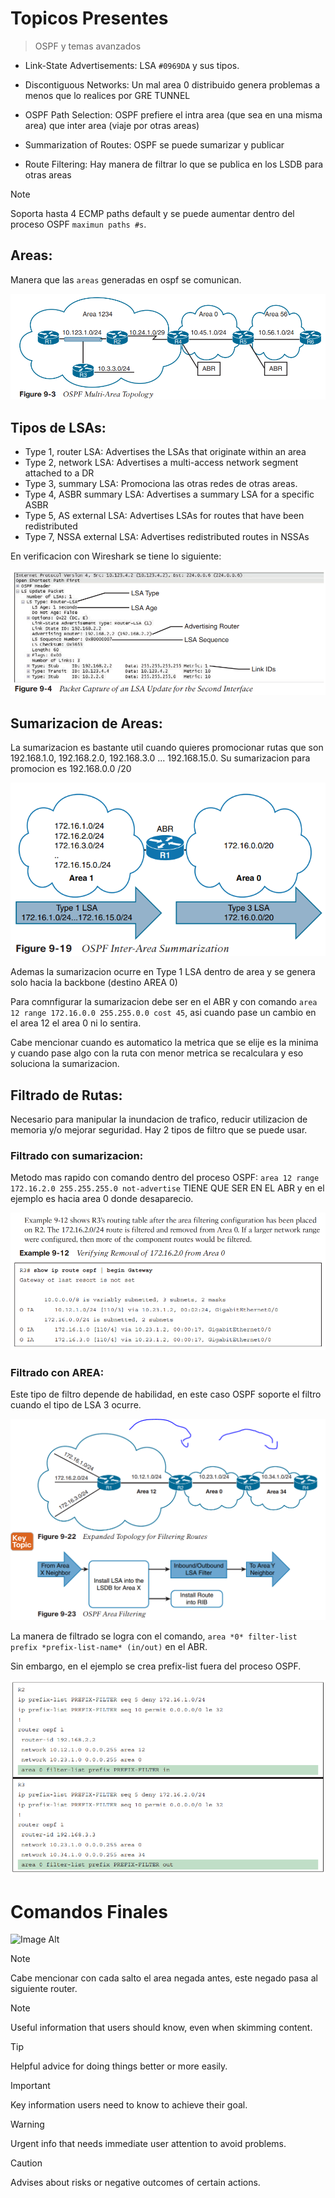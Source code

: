 # Topicos Presentes
> OSPF y temas avanzados

* Link-State Advertisements: LSA `#0969DA` y sus tipos.
  
* Discontiguous Networks: Un mal area 0 distribuido genera problemas a menos que lo realices por GRE TUNNEL

* OSPF Path Selection: OSPF prefiere el intra area (que sea en una misma area) que inter area (viaje por otras areas)

* Summarization of Routes: OSPF se puede sumarizar y publicar

* Route Filtering: Hay manera de filtrar lo que se publica en los LSDB para otras areas

> [!NOTE]
> Soporta hasta 4 ECMP paths default y se puede aumentar dentro del proceso OSPF `maximun paths #s`.

## Areas: 
Manera que las `areas` generadas en ospf se comunican.

![Image Alt](https://github.com/Nigelpa74/CCNP-brief/blob/35479f397f5912056e406a0c9b2250337302fe77/Area%20Ospf.png)

## Tipos de LSAs:

- Type 1, router LSA: Advertises the LSAs that originate within an area
- Type 2, network LSA: Advertises a multi-access network segment attached to a DR
- Type 3, summary LSA: Promociona las otras redes de otras areas.
- Type 4, ASBR summary LSA: Advertises a summary LSA for a specific ASBR
- Type 5, AS external LSA: Advertises LSAs for routes that have been redistributed
- Type 7, NSSA external LSA: Advertises redistributed routes in NSSAs

En verificacion con Wireshark se tiene lo siguiente:

![Image Alt](https://github.com/Nigelpa74/CCNP-Brief/blob/ead14c4af8c198126e84c16f1ea5065cbdc7cd8a/9.%20OSPF%20ADVANCED/TRig.PNG)

## Sumarizacion de Areas: 

La sumarizacion es bastante util cuando quieres promocionar rutas que son 192.168.1.0, 192.168.2.0, 192.168.3.0 ... 192.168.15.0. Su sumarizacion para promocion es 192.168.0.0 /20

![Image Alt](https://github.com/Nigelpa74/CCNP-Brief/blob/3edf90946c3009e917077579b2dcde6759cc2fa6/9.%20OSPF%20ADVANCED/suma.PNG)

Ademas la sumarizacion ocurre en Type 1 LSA dentro de area y se genera solo hacia la backbone (destino AREA 0)

Para comnfigurar la sumarizacion debe ser en el ABR y con comando `area 12 range 172.16.0.0 255.255.0.0 cost 45`, asi cuando pase un cambio en el area 12 el area 0 ni lo sentira.

Cabe mencionar cuando es automatico la metrica que se elije es la minima y cuando pase algo con la ruta con menor metrica se recalculara y eso soluciona la sumarizacion.

## Filtrado de Rutas:

Necesario para manipular la inundacion de trafico, reducir utilizacion de memoria y/o mejorar seguridad. Hay 2 tipos de filtro que se puede usar.

### Filtrado con sumarizacion:

Metodo mas rapido con comando dentro del proceso OSPF: `area 12 range 172.16.2.0 255.255.255.0 not-advertise` TIENE QUE SER EN EL ABR y en el ejemplo es hacia area 0 donde desaparecio.

![Image Alt](https://github.com/Nigelpa74/CCNP-Brief/blob/71d55795914e6d0fbe45fdc768d8584720859c1b/9.%20OSPF%20ADVANCED/FILTRADO.PNG)

### Filtrado con AREA:

Este tipo de filtro depende de habilidad, en este caso OSPF soporte el filtro cuando el tipo de LSA 3 ocurre.
 
![Image Alt](https://github.com/Nigelpa74/CCNP-Brief/blob/71d55795914e6d0fbe45fdc768d8584720859c1b/9.%20OSPF%20ADVANCED/filtrado%20area.PNG)

La manera de filtrado se logra con el comando, `area *0* filter-list prefix *prefix-list-name* (in/out)` en el ABR.

Sin embargo, en el ejemplo se crea prefix-list fuera del proceso OSPF.

![Image Alt](https://github.com/Nigelpa74/CCNP-Brief/blob/71d55795914e6d0fbe45fdc768d8584720859c1b/9.%20OSPF%20ADVANCED/filtrado%20area%20re.PNG)

# Comandos Finales

![Image Alt]()

> [!NOTE]
> Cabe mencionar con cada salto el area negada antes, este negado pasa al siguiente router.

> [!NOTE]
> Useful information that users should know, even when skimming content.

> [!TIP]
> Helpful advice for doing things better or more easily.

> [!IMPORTANT]
> Key information users need to know to achieve their goal.

> [!WARNING]
> Urgent info that needs immediate user attention to avoid problems.

> [!CAUTION]
> Advises about risks or negative outcomes of certain actions.
